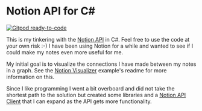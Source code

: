 # Notion API for C#

[![Gitpod ready-to-code](https://img.shields.io/badge/Gitpod-ready--to--code-blue?logo=gitpod)](https://gitpod.io/#https://github.com/Hertattack/notion-api)

This is my tinkering with the [Notion API](https://developers.notion.com/) in C#. Feel free to use the code at your own
risk :-) I have been using Notion for a while and wanted to see if I could make my notes even more useful for me.

My initial goal is to visualize the connections I have made between my notes in a graph. See
the [Notion Visualizer](src/examples/NotionVisualizer/README.md) example's readme for more information on this.

Since I like programming I went a bit overboard and did not take the shortest path to the solution but created some
libraries and a [Notion API Client](src/NotionApi/README.md) that I can expand as the API gets more functionality.



